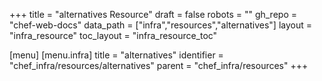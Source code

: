 +++
title = "alternatives Resource"
draft = false
robots = ""
gh_repo = "chef-web-docs"
data_path = ["infra","resources","alternatives"]
layout = "infra_resource"
toc_layout = "infra_resource_toc"

[menu]
  [menu.infra]
    title = "alternatives"
    identifier = "chef_infra/resources/alternatives"
    parent = "chef_infra/resources"
+++

<!-- The contents of this page are automatically generated from the alternatives.yaml file in the data directory. -->
<!-- To suggest a change, edit the https://github.com/chef/chef/blob/master/lib/chef/resource/alternatives.rb file
      and submit a pull request to the https://github.com/chef/chef repository. -->
